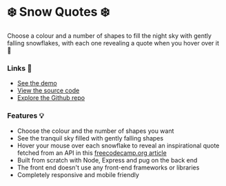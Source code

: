 # ❄️ Snow Quotes ❄️ 

Choose a colour and a number of shapes to fill the night sky with gently falling snowflakes, with each one revealing a quote when you hover over it 💬

### Links 🔗
- [See the demo](https://js-balloon-popping-game.rolandjlevy.repl.co/)
- [View the source code](https://repl.it/@RolandJLevy/express-snow-quotes)
- [Explore the Github repo](https://github.com/rolandjlevy/express-snow-quotes)

### Features 💡
- Choose the colour and the number of shapes you want
- See the tranquil sky filled with gently falling shapes
- Hover your mouse over each snowflake to reveal an inspirational quote fetched from an API in this [freecodecamp.org article](https://forum.freecodecamp.org/t/free-api-inspirational-quotes-json-with-code-examples/311373)
- Built from scratch with Node, Express and pug on the back end
- The front end doesn't use any front-end frameworks or libraries
- Completely responsive and mobile friendly